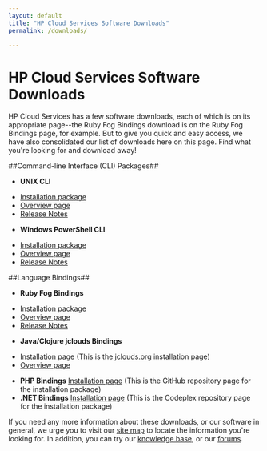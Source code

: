 ```yaml
---
layout: default
title: "HP Cloud Services Software Downloads"
permalink: /downloads/

---
```

# HP Cloud Services Software Downloads

HP Cloud Services has a few software downloads, each of which is on its appropriate page--the Ruby Fog Bindings download is on the Ruby Fog Bindings page, for example.  But to give you quick and easy access, we have also consolidated our list of downloads here on this page.  Find what you're looking for and download away!

##Command-line Interface (CLI) Packages##
* **UNIX CLI**
 - [Installation package](https://docs.hpcloud.com/file/hpcloud-1.3.0.gem)
 - [Overview page](/cli/unix)
 - [Release Notes](/cli/unix/release-notes)
* **Windows PowerShell CLI**
 - [Installation package](https://docs.hpcloud.com/file/WinCLI-1.3.1.9.zip)
 - [Overview page](/cli/windows)
 - [Release Notes](/cli/windows/release-notes)

##Language Bindings##

* **Ruby Fog Bindings**
 - [Installation package](https://docs.hpcloud.com/file/hpfog-0.0.17.gem)
 - [Overview page](/bindings/fog) 
 - [Release Notes](/bindings/fog/release-notes)
* **Java/Clojure jclouds Bindings**
 - [Installation page](http://www.jclouds.org/documentation/userguide/installation-guide) (This is the [jclouds.org](http://www.jclouds.org) installation page)
 - [Overview page](/bindings/jclouds)
<!-- - [Release Notes](bindings/jclouds/release-notes)-->
* **PHP Bindings** [Installation page](http://hpcloud.github.com/HPCloud-PHP/) (This is the GitHub repository page for the installation package)
* **.NET Bindings** [Installation page](http://hpcloud.codeplex.com/releases/view/95187) (This is the Codeplex repository page for the installation package)

If you need any more information about these downloads, or our software in general, we urge you to visit our [site map](/sitemap) to locate the information you're looking for.  In addition, you can try our [knowledge base](https://community.hpcloud.com/knowledge-base), or our [forums](https://community.hpcloud.com/forum).
